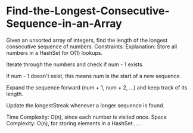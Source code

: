 # Find-the-Longest-Consecutive-Sequence-in-an-Array
Given an unsorted array of integers, find the length of the longest consecutive sequence of numbers.  Constraints:
Explanation:
Store all numbers in a HashSet for O(1) lookups.

Iterate through the numbers and check if num - 1 exists.

If num - 1 doesn't exist, this means num is the start of a new sequence.

Expand the sequence forward (num + 1, num + 2, ...) and keep track of its length.

Update the longestStreak whenever a longer sequence is found.

Time Complexity: O(n), since each number is visited once.
Space Complexity: O(n), for storing elements in a HashSet......
